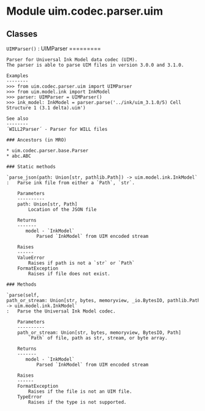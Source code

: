 Module uim.codec.parser.uim
===========================

Classes
-------

`UIMParser()`
:   UIMParser
    =========
    
    Parser for Universal Ink Model data codec (UIM).
    The parser is able to parse UIM files in version 3.0.0 and 3.1.0.
    
    Examples
    --------
    >>> from uim.codec.parser.uim import UIMParser
    >>> from uim.model.ink import InkModel
    >>> parser: UIMParser = UIMParser()
    >>> ink_model: InkModel = parser.parse('../ink/uim_3.1.0/5) Cell Structure 1 (3.1 delta).uim')
    
    See also
    --------
    ´WILL2Parser´ - Parser for WILL files

    ### Ancestors (in MRO)

    * uim.codec.parser.base.Parser
    * abc.ABC

    ### Static methods

    `parse_json(path: Union[str, pathlib.Path]) ‑> uim.model.ink.InkModel`
    :   Parse ink file from either a `Path`, `str`.
        
        Parameters
        ----------
        path: Union[str, Path]
            Location of the JSON file
        
        Returns
        -------
           model - `InkModel`
               Parsed `InkModel` from UIM encoded stream
        
        Raises
        ------
        ValueError
            Raises if path is not a `str` or `Path`
        FormatException
            Raises if file does not exist.

    ### Methods

    `parse(self, path_or_stream: Union[str, bytes, memoryview, _io.BytesIO, pathlib.Path]) ‑> uim.model.ink.InkModel`
    :   Parse the Universal Ink Model codec.
        
        Parameters
        ----------
        path_or_stream: Union[str, bytes, memoryview, BytesIO, Path]
            `Path` of file, path as str, stream, or byte array.
        
        Returns
        -------
           model - `InkModel`
               Parsed `InkModel` from UIM encoded stream
        
        Raises
        ------
        FormatException
            Raises if the file is not an UIM file.
        TypeError
            Raises if the type is not supported.